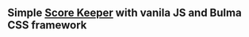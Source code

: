 ## Simple [Score Keeper](https://mezin24.github.io/ping-pong-score-keeper/) with vanila JS and Bulma CSS framework
